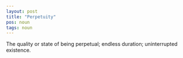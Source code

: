 ```yaml
---
layout: post
title: "Perpetuity"
pos: noun
tags: noun
---
```

The quality or state of being perpetual; endless duration; uninterrupted existence.
